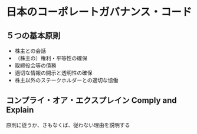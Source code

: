 # 日本のコーポレートガバナンス・コード

## ５つの基本原則

* 株主との会話
* （株主の）権利・平等性の確保
* 取締役会等の債務
* 適切な情報の開示と透明性の確保
* 株主以外のステークホルダーとの適切な協働

## コンプライ・オア・エクスプレイン Comply and Explain
原則に従うか、さもなくば、従わない理由を説明する
